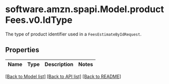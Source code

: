 # software.amzn.spapi.Model.productFees.v0.IdType
The type of product identifier used in a `FeesEstimateByIdRequest`.

## Properties

Name | Type | Description | Notes
------------ | ------------- | ------------- | -------------

[[Back to Model list]](../README.md#documentation-for-models) [[Back to API list]](../README.md#documentation-for-api-endpoints) [[Back to README]](../README.md)

